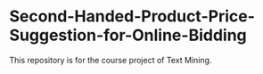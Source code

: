 # Second-Handed-Product-Price-Suggestion-for-Online-Bidding
This repository is for the course project of Text Mining.
